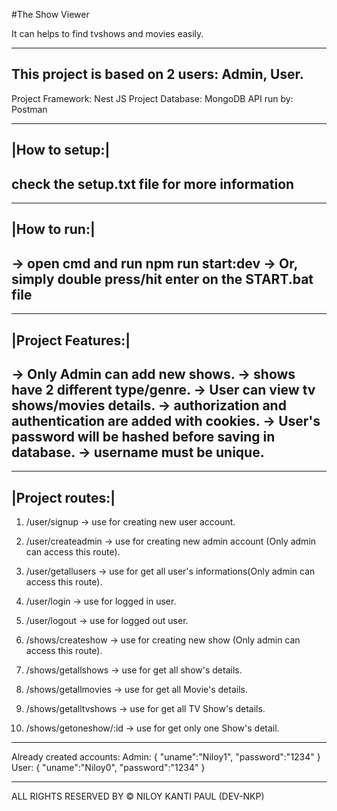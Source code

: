 #The Show Viewer

It can helps to find tvshows and movies easily.

----------------------------------------------------------------
This project is based on 2 users: Admin, User.
----------------------------------------------------------------

Project Framework: Nest JS
Project Database: MongoDB
API run by: Postman


----------------
|How to setup:|
----------------
check the setup.txt file for more information
----------------------------------------------------------------

----------------
|How to run:|
----------------
-> open cmd and run
npm run start:dev
-> Or, simply double press/hit enter on the START.bat file
----------------------------------------------------------------

----------------
|Project Features:|
----------------
-> Only Admin can add new shows.
-> shows have 2 different type/genre.
-> User can view tv shows/movies details.
-> authorization and authentication are added with cookies.
-> User's password will be hashed before saving in database.
-> username must be unique.
----------------------------------------------------------------

----------------
|Project routes:|
----------------
1. /user/signup -> use for creating new user account.
2. /user/createadmin -> use for creating new admin account (Only admin can access this route).
3. /user/getallusers -> use for get all user's informations(Only admin can access this route).
4. /user/login -> use for logged in user.
5. /user/logout -> use for logged out user.

6. /shows/createshow -> use for creating new show (Only admin can access this route).
7. /shows/getallshows -> use for get all show's details.
8. /shows/getallmovies -> use for get all Movie's details.
9. /shows/getalltvshows -> use for get all TV Show's details.
10. /shows/getoneshow/:id -> use for get only one Show's detail.

----------------------------------------------------------------
Already created accounts:
Admin:
{
    "uname":"Niloy1",
    "password":"1234"
}
User:
{
    "uname":"Niloy0",
    "password":"1234"
}

----------------------------------------------------------------
ALL RIGHTS RESERVED BY ©️ NILOY KANTI PAUL (DEV-NKP)




